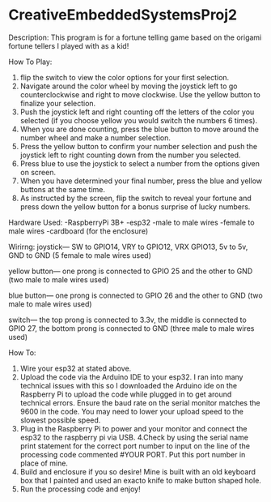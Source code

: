 # CreativeEmbeddedSystemsProj2

Description: This program is for a fortune telling game based on the origami fortune tellers I played with as a kid! 

How To Play:
1. flip the switch to view the color options for your first selection.
2. Navigate around the color wheel by moving the joystick left to go counterclockwise and right to move clockwise. Use the yellow button to finalize your selection. 
3. Push the joystick left and right counting off the letters of the color you selected (if you choose yellow you would switch the numbers 6 times).
4. When you are done counting, press the blue button to move around the number wheel and make a number selection. 
5. Press the yellow button to confirm your number selection and push the joystick left to right counting down from the number you selected. 
6. Press blue to use the joystick to select a number from the options given on screen. 
7. When you have determined your final number, press the blue and yellow buttons at the same time.
8. As instructed by the screen, flip the switch to reveal your fortune and press down the yellow button for a bonus surprise of lucky numbers. 

Hardware Used:
-RaspberryPi 3B+
-esp32
-male to male wires
-female to male wires
-cardboard (for the enclosure)

Wirirng: 
joystick— SW to GPIO14, VRY to GPIO12, VRX GPIO13, 5v to 5v, GND to GND (5 female to male wires used)

yellow button— one prong is connected to GPIO 25 and the other to GND (two male to male wires used)

blue button— one prong is connected to GPIO 26 and the other to GND (two male to male wires used)

switch— the top prong is connected to 3.3v, the middle is connected to GPIO 27, the bottom prong is connected to GND (three male to male wires used)

How To:

1. Wire your esp32 at stated above.
2. Upload the code via the Arduino IDE to your esp32. I ran into many technical issues with this so I downloaded the Arduino ide on the Raspberry Pi to upload the code while plugged in to get around technical errors. Ensure the baud rate on the serial monitor matches the 9600 in the code. You may need to lower your upload speed to the slowest possible speed. 
3. Plug in the Raspberry Pi to power and your monitor and connect the esp32 to the raspberry pi via USB. 
4.Check by using the serial name print statement for the correct port number to input on the line of the processing code commented #YOUR PORT. Put this port number in place of mine. 
5. Build and enclosure if you so desire! Mine is built with an old keyboard box that I painted and used an exacto knife to make button shaped hole.
6. Run the processing code and enjoy!
